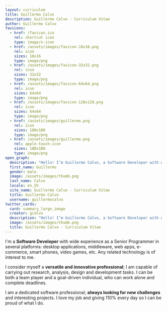 ```yaml
---
layout: curriculum
title: Guillermo Calvo
description: Guillermo Calvo - Curriculum Vitae
author: Guillermo Calvo
favicons:
  - href: /favicon.ico
    rel: shortcut icon
    type: image/x-icon
  - href: /assets/images/favicon-16x16.png
    rel: icon
    sizes: 16x16
    type: image/png
  - href: /assets/images/favicon-32x32.png
    rel: icon
    sizes: 32x32
    type: image/png
  - href: /assets/images/favicon-64x64.png
    rel: icon
    sizes: 64x64
    type: image/png
  - href: /assets/images/favicon-128x128.png
    rel: icon
    sizes: 64x64
    type: image/png
  - href: /assets/images/guillermo.png
    rel: icon
    sizes: 180x180
    type: image/png
  - href: /assets/images/guillermo.png
    rel: apple-touch-icon
    sizes: 180x180
    type: image/png
open_graph:
  description: "Hello! I’m Guillermo Calvo, a Software Developer with wide experience as a Senior Programmer in several platforms: desktop applications, middleware, web apps, e-commerce, smart phones, video games…"
  first_name: Guillermo
  gender: male
  image: /assets/images/thumb.png
  last_name: Calvo
  locale: en_US
  site_name: Guillermo Calvo - Curriculum Vitae
  title: Guillermo Calvo
  username: guillermocalvo
twitter_cards:
  card: summary_large_image
  creator: gcalvo
  description: "Hello! I’m Guillermo Calvo, a Software Developer with wide experience as a Senior Programmer in several platforms: desktop applications, middleware, web apps, e-commerce, smart phones, video games…"
  image: /assets/images/thumb.png
  title: Guillermo Calvo - Curriculum Vitae
---
```


I'm a **Software Developer** with wide experience as a Senior Programmer in several platforms: desktop applications, middleware, web apps, e-commerce, smart phones, video games, etc. Any related technology is of interest to me.

I consider myself a **versatile and innovative professional**; I am capable of carrying out research, analysis, design and development tasks. I can be both a team player and a goal-driven individual, who can work alone and complete deadlines.

I am a dedicated software professional; **always looking for new challenges** and interesting projects. I love my job and giving 110% every day so I can be proud of what I do.
